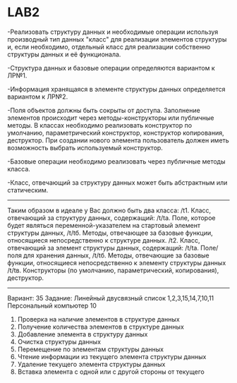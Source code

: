 # LAB2

-Реализовать структуру данных и необходимые операции используя производный тип данных "класс" для реализации элементов структуры и, если необходимо, отдельный класс для реализации собственно структуры данных и её функционала.

-Структура данных и базовые операции определяются вариантом к ЛР№1.

-Информация хранящаяся в элементе структуры данных определяется вариантом к ЛР№2. 

-Поля объектов должны быть сокрыты от доступа. Заполнение элементов происходит через методы-конструкторы или публичные методы. В классах необходимо реализовать конструктор по умолчанию, параметрический конструктор, конструктор копирования, деструктор. При создании нового элемента пользователь должен иметь возможность выбрать используемый конструктор.

-Базовые операции необходимо реализовать через публичные методы класса.

-Класс, отвечающий за структуру данных может быть абстрактным или статическим.
____________________________________________________________________________________________________________________________________________________________________
Таким образом в идеале у Вас должно быть два класса:
  /t1. Класс, отвечающий за структуру данных, содержащий:                                                                                                                 /t/tа. Поле, которое будет являться переменной-указателем на стартовый элемент структуры данных,
    /t/tб. Методы, отвечающее за базовые функции, относящиеся непосредственно к структуре данных.
  /t2. Класс, отвечающий за элемент структуры данных, содержащий:
    /t/tа. Поле/поля для хранения данных,
    /t/tб. Методы, отвечающие за базовые функции, относящиеся непосредственно к элементу структуры данных
    /t/tв. Конструкторы (по умолчанию, параметрический, копирования), деструктор.
____________________________________________________________________________________________________________________________________________________________________
Вариант: 35
Задание: Линейный двусвязный список	1,2,3,15,14,7,10,11	Персональный компьютер	10

1.	Проверка на наличие элементов в структуре данных
2.	Получение количества элементов  в структуре данных
3.	Добавление элемента  в структуру данных
7.	Очистка структуры данных
10.	Перемещение по элементам структуры данных
11.	Чтение информации из текущего элемента структуры данных
14.	Удаление текущего элемента структуры данных
15.	Вставка элемента с одной или с другой стороны от текущего
